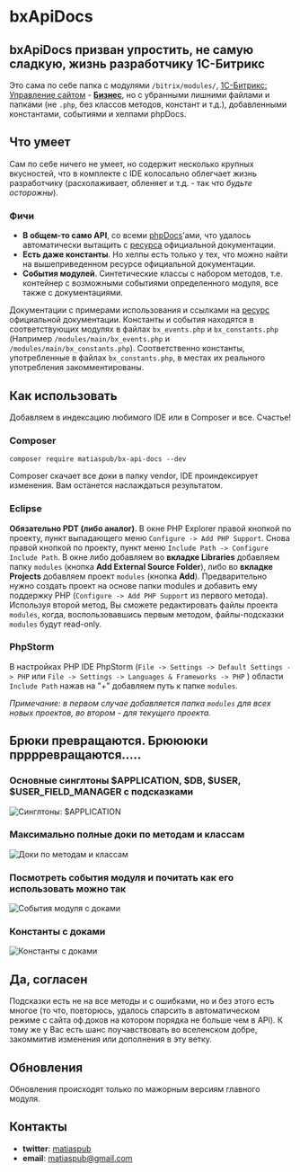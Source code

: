 # bxApiDocs

## bxApiDocs призван упростить, не самую сладкую, жизнь разработчику 1С-Битрикс

Это сама по себе папка с модулями `/bitrix/modules/`, [1С-Битрикс: Управление сайтом](https://www.1c-bitrix.ru/products/cms/) - **[Бизнес](http://www.1c-bitrix.ru/download/cms.php#tab-php-link)**, но с убранными лишними файлами и папками (не `.php`, без классов методов, констант и т.д.), добавленными константами, событиями и хелпами phpDocs.

## Что умеет

Сам по себе ничего не умеет, но содержит несколько крупных вкусностей, что в комплекте с IDE колоcально облегчает жизнь разработчику (расхолаживает, обленяет и т.д. - так что *будьте осторожны*).

### Фичи

* **В общем-то само API**, со всеми [phpDocs](http://ru.wikipedia.org/wiki/PHPDoc)’ами, что удалось автоматически вытащить с [ресурса](http://dev.1c-bitrix.ru/api_help/) официальной документации.
* **Есть даже константы**. Но хелпы есть только у тех, что можно найти на вышеприведенном ресурсе официальной документации.
* **События модулей**. Синтетические классы с набором методов, т.е. контейнер с возможными событиями определенного модуля, все также с документациями.

Документации с примерами использования и ссылками на [ресурс](http://dev.1c-bitrix.ru/api_help/) официальной документации. Константы и события находятся в соответствующих модулях в файлах `bx_events.php` и `bx_constants.php` (Например `/modules/main/bx_events.php` и `/modules/main/bx_constants.php`). Соответственно константы, употребленные в файлах `bx_constants.php`, в местах иx реального употребления закомментированы.

## Как использовать

Добавляем в индексацию любимого IDE или в Composer и все. Счастье!

### Composer

`composer require matiaspub/bx-api-docs --dev`

Composer скачает все доки в папку vendor, IDE проиндексирует изменения. Вам останется наслаждаться результатом.

### Eclipse

**Обязательно PDT (либо аналог)**. В окне PHP Explorer правой кнопкой по проекту, пункт выпадающего меню `Configure -> Add PHP Support`. Снова правой кнопкой по проекту, пункт меню `Include Path -> Configure Include Path`. В окне либо добавляем во **вкладке Libraries** добавляем папку `modules` (кнопка **Add External Source Folder**), либо во **вкладке Projects** добавляем проект `modules` (кнопка **Add**). Предварительно нужно создать проект на основе папки modules и добавить ему поддержку PHP (`Configure -> Add PHP Support` из первого метода). Используя второй метод, Вы сможете редактировать файлы проекта `modules`, когда, воспользовавшись первым методом, файлы-подсказки `modules` будут read-only.

### PhpStorm

В настройках PHP IDE PhpStorm (`File -> Settings -> Default Settings -> PHP` или `File -> Settings -> Languages & Frameworks -> PHP` ) области `Include Path` нажав на "+" добавляем путь к папке `modules`.

_Примечание: в первом случае добавляется папка `modules` для всех новых проектов, во втором - для текущего проекта._ 

## Брюки превращаются. Брюююки прррревращаются.....

### Основные синглтоны $APPLICATION, $DB, $USER, $USER_FIELD_MANAGER с подсказками

![Синглтоны: $APPLICATION](https://monosnap.com/image/dplrjSLmBXtK3A8Rv3nXJIj6g.png)

### Максимально полные доки по методам и классам

![Доки по методам и классам](https://monosnap.com/image/9oRa5bZj9qbLVeNk3R6NYu44u.png)

### Посмотреть события модуля и почитать как его использовать можно так

![События модуля с доками](https://monosnap.com/image/9pIhjhvYbK56RumvtVfoRgDls.png)

### Константы с доками

![Константы с доками](https://monosnap.com/image/FbBLw677cEfUrOMcuGOjH9j3H.png)

## Да, согласен

Подсказки есть не на все методы и с ошибками, но и без этого есть многое (то что, повторюсь, удалось спарсить в автоматическом режиме с сайта оф.доков на котором порядка не больше чем в API). К тому же у Вас есть шанс поучавствовать во вселенском добре, закоммитив изменения или дополнения в эту ветку.

## Обновления

Обновления происходят только по мажорным версиям главного модуля.

## Контакты

* **twitter**: [matiaspub](https://twitter.com/matiaspub)
* **email**: matiaspub@gmail.com
